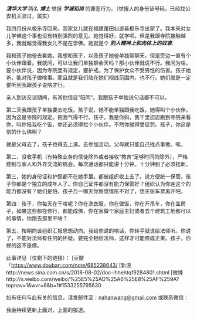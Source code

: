***清华大学***
两名
***博士***
举报
***学诚和尚***
的罪恶行为。（举报人的身份证号码，已经找公安机关验过，属实）

我四月份从极乐寺回来。我家女儿就在福建莆田仙游县极乐寺出家了。我本来对女儿学佛这个事也没有特别强烈的意见。她觉得好，就学呗。但是我跟寺院接触越多，我就越觉得我女儿不是在学佛。她就是个
***别人精神上和肉体上的奴隶.***


我和孩子她爸去看她。我想和孩子，以及孩子她爸单独聊聊天。但是旁边一直有个小伙伴跟着。我就问，可以让我们单独聊会天吗？那小伙伴就说不行。我问为啥。要小伙伴说，因为寺院里有规定，要护戒。为了保护女众不受男性的伤害。孩子她爸，能对孩子做啥事。而且就是我们站在她们视线范围内，也不行。她们就是一定要听到我跟孩子说啥才行。

亲人到访交谈期间，有其他信徒”陪同“。我跟孩子单独说句话都不可以。

第二天我跟孩子单独要去吃饭。孩子说，她不能单独跟我吃饭。她得叫个小伙伴。因为这是寺院的规定。把我气得不行。孩子，我是你妈，我千里迢迢跑到寺院来看你，叫你陪我吃个饭，你还必须得拉个小伙伴。不然你就得受惩罚。孩子，你这是信的什么佛啊？

 

就是父母去了，孩子也得去上课。去参加活动。父母就只能自己找点事做。唉。

第二，没收手机（有特殊业务的信徒除外或者接收”教育“足够时间的除外），严格控制与家人和外界交流的机会。每次通话都只能讲十分钟。十分钟到了必须挂断。

第三，她的身份证和护照都不在她手里。都被组织收上去了。说方便统一保管。孩子你都是个独立的成年人了。你自己证件都没有能力保管好？组织认为你连这个的能力都没有？她们是怕，孩子万一哪天你察觉情形不对了，想买张车票离开吧。

第四：孩子，你每天在干啥呢？你在洗衣服，你在做饭，你在开吊车，你在盖房子，如果这些都在修行，都能成佛，你在家做个家庭主妇或者去个建筑工地都可以的事情，你跑去那里干啥？

第五，按期向该组织汇报思想动向。我给你说的啥话，你转手就说给法师听。你说了，不能对法师有任何的怀疑。要完全相信法师，这样才可能修成正果。孩子，你修的这不是佛。

此事详见（仅剩下的链接）：
[豆瓣「https://www.douban.com/note/685238643/
[新浪http://news.sina.com.cn/s/2018-08-02/doc-ihhehtqf9284801.shtml
[微博http://s.weibo.com/weibo/%25E5%25AD%25A6%25E8%25AF%259A?topnav=1&wvr=6&b=1#1533255795630

如有任何与此有关的信息，请发邮件至：nahanwang@gmail.com 或联系微信：

我会持续更新上面对，上面的报道。




